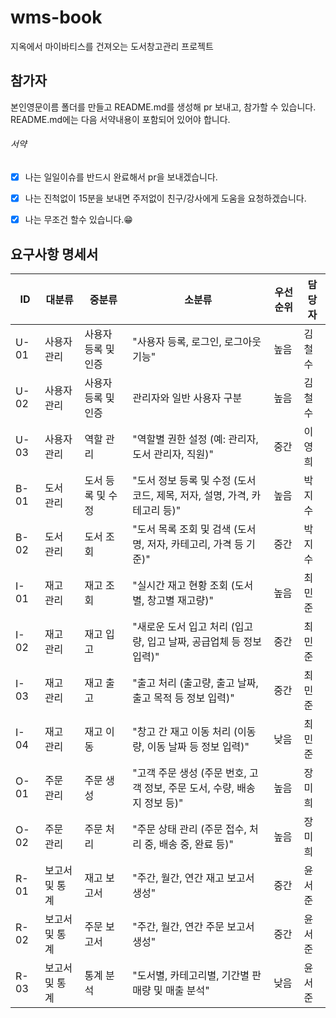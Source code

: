 # wms-book
지옥에서 마이바티스를 건져오는 도서창고관리 프로젝트

## 참가자 
본인영문이름 폴더를 만들고 README.md를 생성해 pr 보내고, 참가할 수 있습니다.
README.md에는 다음 서약내용이 포함되어 있어야 합니다.

###### 서약
- [x] 나는 일일이슈를 반드시 완료해서 pr을 보내겠습니다. 
- [x] 나는 진척없이 15분을 보내면 주저없이 친구/강사에게 도움을 요청하겠습니다.
- [x] 나는 무조건 할수 있습니다.😁


## 요구사항 명세서
|ID|대분류|중분류|소분류|우선순위|담당자|
|---|---|---|---|---|---|
|U-01|사용자 관리|사용자 등록 및 인증|"사용자 등록, 로그인, 로그아웃 기능"|높음|김철수|
|U-02|사용자 관리|사용자 등록 및 인증|관리자와 일반 사용자 구분|높음|김철수|
|U-03|사용자 관리|역할 관리|"역할별 권한 설정 (예: 관리자, 도서 관리자, 직원)"|중간|이영희|
|B-01|도서 관리|도서 등록 및 수정|"도서 정보 등록 및 수정 (도서 코드, 제목, 저자, 설명, 가격, 카테고리 등)"|높음|박지수|
|B-02|도서 관리|도서 조회|"도서 목록 조회 및 검색 (도서명, 저자, 카테고리, 가격 등 기준)"|중간|박지수|
|I-01|재고 관리|재고 조회|"실시간 재고 현황 조회 (도서별, 창고별 재고량)"|높음|최민준|
|I-02|재고 관리|재고 입고|"새로운 도서 입고 처리 (입고량, 입고 날짜, 공급업체 등 정보 입력)"|중간|최민준|
|I-03|재고 관리|재고 출고|"출고 처리 (출고량, 출고 날짜, 출고 목적 등 정보 입력)"|중간|최민준|
|I-04|재고 관리|재고 이동|"창고 간 재고 이동 처리 (이동량, 이동 날짜 등 정보 입력)"|낮음|최민준|
|O-01|주문 관리|주문 생성|"고객 주문 생성 (주문 번호, 고객 정보, 주문 도서, 수량, 배송지 정보 등)"|높음|장미희|
|O-02|주문 관리|주문 처리|"주문 상태 관리 (주문 접수, 처리 중, 배송 중, 완료 등)"|높음|장미희|
|R-01|보고서 및 통계|재고 보고서|"주간, 월간, 연간 재고 보고서 생성"|중간|윤서준|
|R-02|보고서 및 통계|주문 보고서|"주간, 월간, 연간 주문 보고서 생성"|중간|윤서준|
|R-03|보고서 및 통계|통계 분석|"도서별, 카테고리별, 기간별 판매량 및 매출 분석"|낮음|윤서준|

